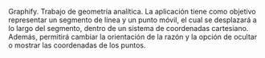 Graphify. Trabajo de geometría analítica.
La aplicación tiene como objetivo representar un segmento de línea y un punto móvil, el cual se desplazará a lo largo del segmento, dentro de un sistema de coordenadas cartesiano. Además, permitirá cambiar la orientación de la razón y la opción de ocultar o mostrar las coordenadas de los puntos.

